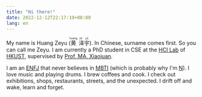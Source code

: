 ```yaml
---
title: "Hi there!"
date: 2022-12-12T22:17:19+08:00
lang: en
---
```


My name is Huang Zeyu (<ruby>黄<rp>(</rp><rt>huáng</rt><rp>)</rp>
泽<rp>(</rp><rt>zé</rt><rp>)</rp>宇<rp>(</rp><rt>yǔ</rt><rp>)</rp></ruby>).
In Chinese, surname comes first.
So you can call me Zeyu.
I am currently a PhD student in CSE at the [HCI Lab](http://hci.cse.ust.hk) of [HKUST](https://hkust.edu.hk),
supervised by [Prof. MA, Xiaojuan](https://www.cse.ust.hk/~mxj/).

I am an [ENFJ](https://www.16personalities.com/enfj-personality) that never believes in [MBTI](https://www.16personalities.com) (which is probably why I'm [N](https://www.16personalities.com/articles/energy-intuitive-vs-observant)).
I love music and playing drums.
I brew coffees and cook.
I check out exhibitions, shops, restaurants, streets, and the unexpected.
I drift off and wake, learn and forget.